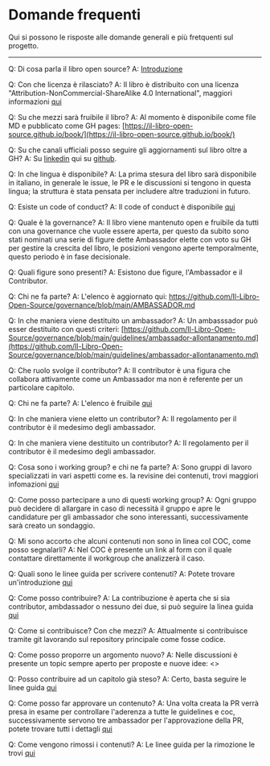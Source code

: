 # Domande frequenti

Qui si possono le risposte alle domande generali e più fretquenti sul progetto.

---

Q: Di cosa parla il libro open source?
A: [Introduzione](https://github.com/Il-Libro-Open-Source/book/blob/main/docs/it/introduzione.md)

Q: Con che licenza è rilasciato?
A: Il libro è distribuito con una licenza "Attribution-NonCommercial-ShareAlike 4.0 International", maggiori informazioni [qui](https://github.com/Il-Libro-Open-Source/book/blob/main/LICENSE.md)

Q: Su che mezzi sarà fruibile il libro?
A: Al momento è disponibile come file MD e pubblicato come GH pages: [https://il-libro-open-source.github.io/book/](https://il-libro-open-source.github.io/book/)

Q: Su che canali ufficiali posso seguire gli aggiornamenti sul libro oltre a GH?
A: Su [linkedin](https://www.linkedin.com/company/il-libro-open-source) qui su [github](https://github.com/Il-Libro-Open-Source).

Q: In che lingua è disponibile?
A: La prima stesura del libro sarà disponibile in italiano, in generale le issue, le PR e le discussioni si tengono in questa lingua; la struttura è stata pensata per includere altre traduzioni in futuro.

Q: Esiste un code of conduct?
A: Il code of conduct è disponibile [qui](https://github.com/Il-Libro-Open-Source/book/blob/main/CODE_OF_CONDUCT.md)

Q: Quale è la governance?
A: Il libro viene mantenuto open e fruibile da tutti con una governance che vuole essere aperta, per questo da subito sono stati nominati una serie di figure dette Ambassador elette con voto su GH per gestire la crescita del libro, le posizioni vengono aperte temporalmente, questo periodo è in fase decisionale.

Q: Quali figure sono presenti?
A: Esistono due figure, l'Ambassador e il Contributor.

Q: Chi ne fa parte?
A: L'elenco è aggiornato qui: https://github.com/Il-Libro-Open-Source/governance/blob/main/AMBASSADOR.md

Q: In che maniera viene destituito un ambassador?
A: Un ambasssador può esser destituito con questi criteri: [https://github.com/Il-Libro-Open-Source/governance/blob/main/guidelines/ambassador-allontanamento.md](https://github.com/Il-Libro-Open-Source/governance/blob/main/guidelines/ambassador-allontanamento.md)

Q: Che ruolo svolge il contributor?
A: Il contributor è una figura che collabora attivamente come un Ambassador ma non è referente per un particolare capitolo.

Q: Chi ne fa parte?
A: L'elenco è fruibile [qui](https://github.com/Il-Libro-Open-Source/governance/blob/main/CONTRIBUTOR.md)

Q: In che maniera viene eletto un contributor?
A: Il regolamento per il contributor è il medesimo degli ambassador.

Q: In che maniera viene destituito un contributor?
A: Il regolamento per il contributor è il medesimo degli ambassador.

Q: Cosa sono i working group? e chi ne fa parte?
A: Sono gruppi di lavoro specializzati in vari aspetti come es. la revisine dei contenuti, trovi maggiori infomazioni [qui ](https://github.com/Il-Libro-Open-Source/governance/blob/main/WG.md)

Q: Come posso partecipare a uno di questi working group?
A: Ogni gruppo può decidere di allargare in caso di necessità il gruppo e apre le candidature per gli ambassador che sono interessanti, successivamente sarà creato un sondaggio.

Q: Mi sono accorto che alcuni contenuti non sono in linea col COC, come posso segnalarli?
A: Nel COC è presente un link al form con il quale contattare direttamente il workgroup che analizzerà il caso.

Q: Quali sono le linee guida per scrivere contenuti?
A: Potete trovare un'introduzione [qui](https://github.com/Il-Libro-Open-Source/book/blob/main/GUIDELINES.md)

Q: Come posso contribuire?
A: La contribuzione è aperta che si sia contributor, ambdassador o nessuno dei due, si può seguire la linea guida [qui](https://github.com/Il-Libro-Open-Source/book/blob/main/GUIDELINES-CONTENUTI.md)

Q: Come si contribuisce? Con che mezzi?
A: Attualmente si contribuisce tramite git lavorando sul repository principale come fosse codice.

Q: Come posso proporre un argomento nuovo?
A: Nelle discussioni è presente un topic sempre aperto per proposte e nuove idee: <<link>>

Q: Posso contribuire ad un capitolo già steso?
A: Certo, basta seguire le linee guida [qui](https://github.com/Il-Libro-Open-Source/book/blob/main/GUIDELINES-CONTENUTI.md)

Q: Come posso far approvare un contenuto?
A: Una volta creata la PR verrà presa in esame per controllare l'aderenza a tutte le guidelines e coc, successivamente servono tre ambassador per l'approvazione della PR, potete trovare tutti i dettagli [qui](https://github.com/Il-Libro-Open-Source/book/blob/main/GUIDELINES-CONTENUTI.md)

Q: Come vengono rimossi i contenuti?
A: Le linee guida per la rimozione le trovi [qui](https://github.com/Il-Libro-Open-Source/governance/blob/main/guidelines/rimozione-contenuti.md)
